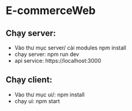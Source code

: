 # E-commerceWeb
## Chạy server:
- Vào thư mục server/ cài modules npm install
- chạy server: npm run dev
- api service: https://localhost:3000   
## Chạy client: 
- Vào thư mục ui/: npm install
- chạy ui: npm start

